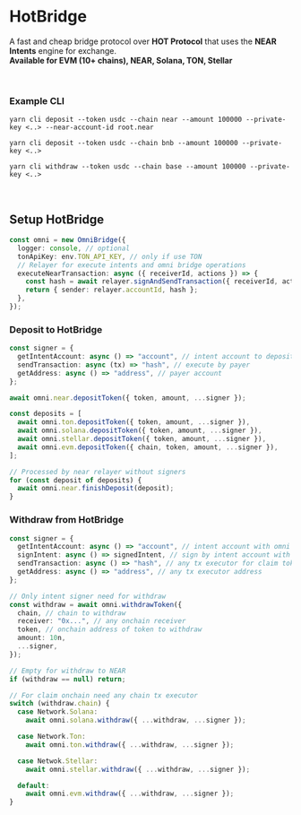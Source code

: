 # HotBridge

A fast and cheap bridge protocol over **HOT Protocol** that uses the **NEAR Intents** engine for exchange.<br/>
**Available for EVM (10+ chains), NEAR, Solana, TON, Stellar**

<br />

### Example CLI

`yarn cli deposit --token usdc --chain near --amount 100000 --private-key <..> --near-account-id root.near`

`yarn cli deposit --token usdc --chain bnb --amount 100000 --private-key <..>`

`yarn cli withdraw --token usdc --chain base --amount 100000 --private-key <..>`

<br />

## Setup HotBridge

```ts
const omni = new OmniBridge({
  logger: console, // optional
  tonApiKey: env.TON_API_KEY, // only if use TON
  // Relayer for execute intents and omni bridge operations
  executeNearTransaction: async ({ receiverId, actions }) => {
    const hash = await relayer.signAndSendTransaction({ receiverId, actions }).
    return { sender: relayer.accountId, hash };
  },
});

```

### Deposit to HotBridge

```ts
const signer = {
  getIntentAccount: async () => "account", // intent account to deposit
  sendTransaction: async (tx) => "hash", // execute by payer
  getAddress: async () => "address", // payer account
};

await omni.near.depositToken({ token, amount, ...signer });

const deposits = [
  await omni.ton.depositToken({ token, amount, ...signer }),
  await omni.solana.depositToken({ token, amount, ...signer }),
  await omni.stellar.depositToken({ token, amount, ...signer }),
  await omni.evm.depositToken({ chain, token, amount, ...signer }),
];

// Processed by near relayer without signers
for (const deposit of deposits) {
  await omni.near.finishDeposit(deposit);
}
```

### Withdraw from HotBridge

```ts
const signer = {
  getIntentAccount: async () => "account", // intent account with omni balance
  signIntent: async () => signedIntent, // sign by intent account with omni balance
  sendTransaction: async () => "hash", // any tx executor for claim tokens for receiver
  getAddress: async () => "address", // any tx executor address
};

// Only intent signer need for withdraw
const withdraw = await omni.withdrawToken({
  chain, // chain to withdraw
  receiver: "0x...", // any onchain receiver
  token, // onchain address of token to withdraw
  amount: 10n,
  ...signer,
});

// Empty for withdraw to NEAR
if (withdraw == null) return;

// For claim onchain need any chain tx executor
switch (withdraw.chain) {
  case Network.Solana:
    await omni.solana.withdraw({ ...withdraw, ...signer });

  case Network.Ton:
    await omni.ton.withdraw({ ...withdraw, ...signer });

  case Netwok.Stellar:
    await omni.stellar.withdraw({ ...withdraw, ...signer });

  default:
    await omni.evm.withdraw({ ...withdraw, ...signer });
}
```
